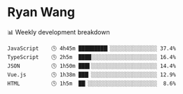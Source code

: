 # Ryan Wang

 <!-- waka-box start -->
📊 Weekly development breakdown
```text
JavaScript    🕓 4h45m █████████▎░░░░░░░░░░░░░░░ 37.4%
TypeScript    🕓 2h5m  ████░░░░░░░░░░░░░░░░░░░░░ 16.4%
JSON          🕓 1h50m ███▌░░░░░░░░░░░░░░░░░░░░░ 14.4%
Vue.js        🕓 1h38m ███▏░░░░░░░░░░░░░░░░░░░░░ 12.9%
HTML          🕓 1h5m  ██▏░░░░░░░░░░░░░░░░░░░░░░  8.6%
```
<!-- Powered by https://github.com/YouEclipse/waka-box-go . -->
<!-- waka-box end -->